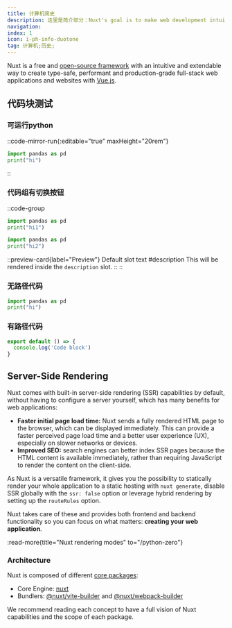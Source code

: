 ```yaml
---
title: 计算机简史
description: 这里是简介部分：Nuxt's goal is to make web development intuitive and performant with a great Developer Experience in mind.
navigation:
index: 1
icon: i-ph-info-duotone
tag: 计算机;历史;
---
```


Nuxt is a free and [open-source framework](https://github.com/nuxt/nuxt) with an intuitive and extendable way to create type-safe, performant and production-grade full-stack web applications and websites with [Vue.js](https://vuejs.org).

## 代码块测试

### 可运行python

::code-mirror-run{:editable="true" maxHeight="20rem"}
  ```python
  import pandas as pd
  print("hi")
  ```
::

### 代码组有切换按钮

::code-group
  ```python [main1.py] noTag
  import pandas as pd
  print("hi1")
  ```
  ```python [main2.py] noTag
  import pandas as pd
  print("hi2")
  ```
  ::preview-card{label="Preview"}
  Default slot text
  #description
  This will be rendered inside the `description` slot.
  ::
::

### 无路径代码

```python
import pandas as pd
print("hi")
```

### 有路径代码

```js [file.js]{4-6,7} meta-info=val
export default () => {
  console.log('Code block')
}
```



## Server-Side Rendering

Nuxt comes with built-in server-side rendering (SSR) capabilities by default, without having to configure a server yourself, which has many benefits for web applications:

- **Faster initial page load time:** Nuxt sends a fully rendered HTML page to the browser, which can be displayed immediately. This can provide a faster perceived page load time and a better user experience (UX), especially on slower networks or devices.
- **Improved SEO:** search engines can better index SSR pages because the HTML content is available immediately, rather than requiring JavaScript to render the content on the client-side.

As Nuxt is a versatile framework, it gives you the possibility to statically render your whole application to a static hosting with `nuxt generate`,
disable SSR globally with the `ssr: false` option or leverage hybrid rendering by setting up the `routeRules` option.

Nuxt takes care of these and provides both frontend and backend functionality so you can focus on what matters: **creating your web application**.

:read-more{title="Nuxt rendering modes" to="/python-zero"}

### Architecture

Nuxt is composed of different [core packages](https://github.com/nuxt/nuxt/tree/main/packages):

- Core Engine: [nuxt](https://github.com/nuxt/nuxt/tree/main/packages/nuxt)
- Bundlers: [@nuxt/vite-builder](https://github.com/nuxt/nuxt/tree/main/packages/vite) and [@nuxt/webpack-builder](https://github.com/nuxt/nuxt/tree/main/packages/webpack)

We recommend reading each concept to have a full vision of Nuxt capabilities and the scope of each package.
